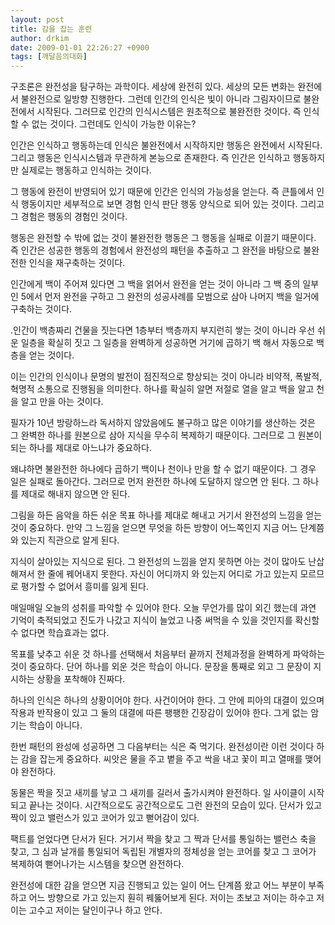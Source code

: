 ```yaml
---
layout: post
title: 감을 잡는 훈련
author: drkim
date: 2009-01-01 22:26:27 +0900
tags: [깨달음의대화]
---
```

구조론은 완전성을 탐구하는 과학이다. 세상에 완전히 있다. 세상의 모든 변화는 완전에서 불완전으로 일방향 진행한다. 그런데 인간의 인식은 빛이 아니라 그림자이므로 불완전에서 시작된다. 그러므로 인간의 인식시스템은 원초적으로 불완전한 것이다. 즉 인식할 수 없는 것이다. 그런데도 인식이 가능한 이유는? 

인간은 인식하고 행동하는데 인식은 불완전에서 시작하지만 행동은 완전에서 시작된다. 그리고 행동은 인식시스템과 무관하게 본능으로 존재한다. 즉 인간은 인식하고 행동하지만 실제로는 행동하고 인식하는 것이다. 

그 행동에 완전이 반영되어 있기 때문에 인간은 인식의 가능성을 얻는다. 즉 큰틀에서 인식 행동이지만 세부적으로 보면 경험 인식 판단 행동 양식으로 되어 있는 것이다. 그리고 그 경험은 행동의 경험인 것이다. 

행동은 완전할 수 밖에 없는 것이 불완전한 행동은 그 행동을 실패로 이끌기 때문이다. 즉 인간은 성공한 행동의 경험에서 완전성의 패턴을 추출하고 그 완전을 바탕으로 불완전한 인식을 재구축하는 것이다.

인간에게 백이 주어져 있다면 그 백을 얽어서 완전을 얻는 것이 아니라 그 백 중의 일부인 5에서 먼저 완전을 구하고 그 완전의 성공사례를 모범으로 삼아 나머지 백을 일거에 구축하는 것이다. 

.인간이 백층짜리 건물을 짓는다면 1층부터 백층까지 부지런히 쌓는 것이 아니라 우선 쉬운 일층을 확실히 짓고 그 일층을 완벽하게 성공하면 거기에 곱하기 백 해서 자동으로 백층을 얻는 것이다.

이는 인간의 인식이나 문명의 발전이 점진적으로 향상되는 것이 아니라 비약적, 폭발적, 혁명적 소통으로 진행됨을 의미한다. 하나를 확실히 알면 저절로 열을 알고 백을 알고 천을 알고 만을 아는 것이다. 

필자가 10년 방랑하느라 독서하지 않았음에도 불구하고 많은 이야기를 생산하는 것은 그 완벽한 하나를 원본으로 삼아 지식을 무수히 복제하기 때문이다. 그러므로 그 원본이 되는 하나를 제대로 아느냐가 중요하다. 

왜냐하면 불완전한 하나에다 곱하기 백이나 천이나 만을 할 수 없기 때문이다. 그 경우 일은 실패로 돌아간다. 그러므로 먼저 완전한 하나에 도달하지 않으면 안 된다. 그 하나를 제대로 해내지 않으면 안 된다.

그림을 하든 음악을 하든 쉬운 목표 하나를 제대로 해내고 거기서 완전성의 느낌을 얻는 것이 중요하다. 만약 그 느낌을 얻으면 무엇을 하든 방향이 어느쪽인지 지금 어느 단계쯤 와 있는지 직관으로 알게 된다.

지식이 살아있는 지식으로 된다. 그 완전성의 느낌을 얻지 못하면 아는 것이 많아도 난삽해져서 한 줄에 꿰어내지 못한다. 자신이 어디까지 와 있는지 어디로 가고 있는지 모르므로 평가할 수 없어서 흥미를 잃게 된다.

매일매일 오늘의 성취를 파악할 수 있어야 한다. 오늘 무언가를 많이 외긴 했는데 과연 기억이 축적되었고 진도가 나갔고 지식이 늘었고 나중 써먹을 수 있을 것인지를 확신할 수 없다면 학습효과는 없다.

목표를 낮추고 쉬운 것 하나를 선택해서 처음부터 끝까지 전체과정을 완벽하게 파악하는 것이 중요하다. 단어 하나를 외운 것은 학습이 아니다. 문장을 통째로 외고 그 문장이 지시하는 상황을 포착해야 진짜다.

하나의 인식은 하나의 상황이어야 한다. 사건이어야 한다. 그 안에 피아의 대결이 있으며 작용과 반작용이 있고 그 둘의 대결에 따른 팽팽한 긴장감이 있어야 한다. 그게 없는 암기는 학습이 아니다.

한번 패턴의 완성에 성공하면 그 다음부터는 식은 죽 먹기다. 완전성이란 이런 것이다 하는 감을 잡는게 중요하다. 씨앗은 물을 주고 볕을 주고 싹을 내고 꽃이 피고 열매를 맺어야 완전하다.

동물은 짝을 짓고 새끼를 낳고 그 새끼를 길러서 출가시켜야 완전하다. 일 사이클이 시작되고 끝나는 것이다. 시간적으로도 공간적으로도 그런 완전의 모습이 있다. 단서가 있고 짝이 있고 밸런스가 있고 코어가 있고 뻗어감이 있다.

팩트를 얻었다면 단서가 된다. 거기서 짝을 찾고 그 짝과 단서를 통일하는 밸런스 축을 찾고, 그 심과 날개를 통일되어 독립된 개별자의 정체성을 얻는 코어를 찾고 그 코어가 복제하여 뻗어나가는 시스템을 찾으면 완전하다.

완전성에 대한 감을 얻으면 지금 진행되고 있는 일이 어느 단계쯤 왔고 어느 부분이 부족하고 어느 방향으로 가고 있는지 훤히 꿰뚫어보게 된다. 저이는 초보고 저이는 하수고 저이는 고수고 저이는 달인이구나 하고 안다.